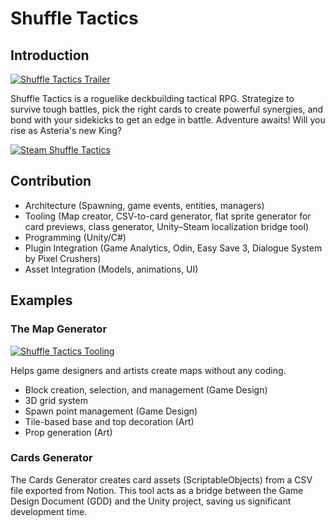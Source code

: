 # Shuffle Tactics

## Introduction

[![Shuffle Tactics Trailer](https://img.youtube.com/vi/LG0WEHIL7RQ/0.jpg)](https://www.youtube.com/watch?v=LG0WEHIL7RQ)

Shuffle Tactics is a roguelike deckbuilding tactical RPG. Strategize to survive tough battles, pick the right cards to 
create powerful synergies, and bond with your sidekicks to get an edge in battle. 
Adventure awaits! Will you rise as Asteria's new King? 

[![Steam Shuffle Tactics](https://img.shields.io/badge/Steam-000000?style=for-the-badge&logo=steam&logoColor=white)](https://store.steampowered.com/app/2186580/Shuffle_Tactics/)


## Contribution

- Architecture (Spawning, game events, entities, managers)
- Tooling (Map creator, CSV-to-card generator, flat sprite generator for card previews, class generator, Unity–Steam localization bridge tool)
- Programming (Unity/C#)
- Plugin Integration (Game Analytics, Odin, Easy Save 3, Dialogue System by Pixel Crushers)
- Asset Integration (Models, animations, UI)

## Examples

### The Map Generator 

[<img src="https://img.youtube.com/vi/hWmefXF4Yvg/0.jpg" alt="Shuffle Tactics Tooling"/>](https://www.youtube.com/watch?v=hWmefXF4Yvg)

Helps game designers and artists create maps without any coding.
- Block creation, selection, and management (Game Design)
- 3D grid system
- Spawn point management (Game Design)
- Tile-based base and top decoration (Art)
- Prop generation (Art)

### Cards Generator
  
The Cards Generator creates card assets (ScriptableObjects) from a CSV file exported from Notion.
This tool acts as a bridge between the Game Design Document (GDD) and the Unity project, saving us significant development time.
